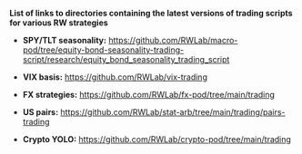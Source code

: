 **List of links to directories containing the latest versions of trading scripts
for various RW strategies**

-   **SPY/TLT seasonality:**
    <https://github.com/RWLab/macro-pod/tree/equity-bond-seasonality-trading-script/research/equity_bond_seasonality_trading_script>

-   **VIX basis:** <https://github.com/RWLab/vix-trading>

-   **FX strategies:** <https://github.com/RWLab/fx-pod/tree/main/trading>

-   **US pairs:**
    <https://github.com/RWLab/stat-arb/tree/main/trading/pairs-trading>

-   **Crypto YOLO:** <https://github.com/RWLab/crypto-pod/tree/main/trading>
